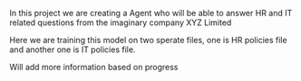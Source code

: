 In this project we are creating a Agent who will be able to answer HR and IT related questions from the imaginary company XYZ Limited

Here we are training this model on two sperate files, one is HR policies file and another one is IT policies file.

Will add more information based on progress
